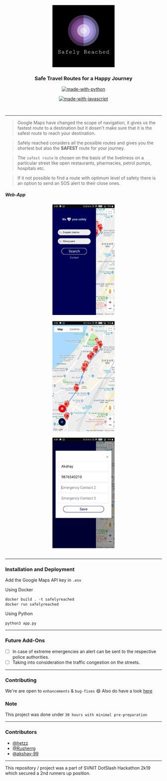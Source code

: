 <div align = "center">
<img src="./assets/logo.png" width=200px/>
 </div>
<h3 align="center">Safe Travel Routes for a Happy Journey</h3>

<div align="center">

[![made-with-python](https://forthebadge.com/images/badges/made-with-python.svg)](https://www.python.org/)

[![made-with-javascript](https://forthebadge.com/images/badges/made-with-javascript.svg)](https://www.javascript.org/)

<br>

</div>

------------------------------------------

> Google Maps have changed the scope of navigation, it gives us the fastest route to a destination but it dosen't make sure that it is the safest route to reach your destination.

> Safely reached considers all the possible routes and gives you the shortest but also the **SAFEST** route for your journey.

> The `safest route` is chosen on the basis of the liveliness on a particular street like open restaurants, pharmacies, petrol pumps, hospitals etc.

> If it not possible to find a route with optimum level of safety there is an option to send an SOS alert to their close ones.

##### Web-App

<div align = "center">
<img src="./assets/Input.jpg" width=200px/>
<br/><br/>
<img src="./assets/Route.jpg" width=200px/>
<br/><br/>
<img src="./assets/SOS.jpg" width=200px/>
<br/><br/>

</div>

------------------------------------------
### Installation and Deployment

Add the Google Maps API key in `.env`

Using Docker
```
docker build . -t safelyreached
docker run safelyreached
```

Using Python
```
python3 app.py
```

------------------------------------------

### Future Add-Ons

* [ ] In case of extreme emergencies an alert can be sent to the respective police authorities.
* [ ] Taking into consideration the traffic congestion on the streets.

------------------------------------------

### Contributing

 We're are open to `enhancements` & `bug-fixes` :smile: Also do have a look [here](./CONTRIBUTING.md)

### Note

 This project was done under `30 hours with minimal pre-preparation` 

------------------------------------------

### Contributors

* [@hetzz](https://github.com/hetzz)
* [@Rusherrg](https://github.com/RusherRG)
* [@akshay-99](https://github.com/akshay-99)

------------------------------------------

This repository / project was a part of SVNIT DotSlash Hackathon 2k19 which secured a 2nd runners up position.  
